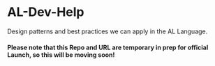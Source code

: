 # AL-Dev-Help
Design patterns and best practices we can apply in the AL Language.

#### Please note that this Repo and URL are temporary in prep for official Launch, so this will be moving soon!

